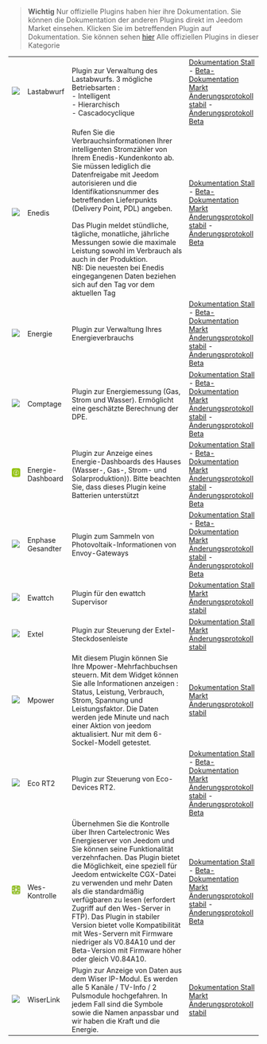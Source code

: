
>**Wichtig**
>Nur offizielle Plugins haben hier ihre Dokumentation. Sie können die Dokumentation der anderen Plugins direkt im Jeedom Market einsehen. Klicken Sie im betreffenden Plugin auf Dokumentation.
>Sie können sehen [hier](https://market.jeedom.com/index.php?v=d&p=market&type=plugin&categorie=energy) Alle offiziellen Plugins in dieser Kategorie


| | | | |
|--- | --- | --- | ---|
|<img src="delestage/delestage_icon.png" class="pluginLogo" width="100" />|Lastabwurf|Plugin zur Verwaltung des Lastabwurfs. 3 mögliche Betriebsarten : <br>- Intelligent <br>- Hierarchisch <br>- Cascadocyclique|[Dokumentation Stall](delestage/index.md) - [Beta-Dokumentation](delestage/beta/index.md)<br/>[Markt](https://market.jeedom.com/index.php?v=d&p=market_display&id=2616)<br/>[Änderungsprotokoll stabil](delestage/changelog.md) - [Änderungsprotokoll Beta](delestage/beta/changelog.md)|
|<img src="enedis/enedis_icon.png" class="pluginLogo" width="100" />|Enedis|Rufen Sie die Verbrauchsinformationen Ihrer intelligenten Stromzähler von Ihrem Enedis-Kundenkonto ab. Sie müssen lediglich die Datenfreigabe mit Jeedom autorisieren und die Identifikationsnummer des betreffenden Lieferpunkts (Delivery Point, PDL) angeben. <br/><br/>Das Plugin meldet stündliche, tägliche, monatliche, jährliche Messungen sowie die maximale Leistung sowohl im Verbrauch als auch in der Produktion. <br/>NB: Die neuesten bei Enedis eingegangenen Daten beziehen sich auf den Tag vor dem aktuellen Tag|[Dokumentation Stall](enedis/index.md) - [Beta-Dokumentation](enedis/beta/index.md)<br/>[Markt](https://market.jeedom.com/index.php?v=d&p=market_display&id=4036)<br/>[Änderungsprotokoll stabil](enedis/changelog.md) - [Änderungsprotokoll Beta](enedis/beta/changelog.md)|
|<img src="energy/energy_icon.png" class="pluginLogo" width="100" />|Energie|Plugin zur Verwaltung Ihres Energieverbrauchs|[Dokumentation Stall](energy/index.md) - [Beta-Dokumentation](energy/beta/index.md)<br/>[Markt](https://market.jeedom.com/index.php?v=d&p=market_display&id=54)<br/>[Änderungsprotokoll stabil](energy/changelog.md) - [Änderungsprotokoll Beta](energy/beta/changelog.md)|
|<img src="energy2/energy2_icon.png" class="pluginLogo" width="100" />|Comptage|Plugin zur Energiemessung (Gas, Strom und Wasser). Ermöglicht eine geschätzte Berechnung der DPE.|[Dokumentation Stall](energy2/index.md) - [Beta-Dokumentation](energy2/beta/index.md)<br/>[Markt](https://market.jeedom.com/index.php?v=d&p=market_display&id=3591)<br/>[Änderungsprotokoll stabil](energy2/changelog.md) - [Änderungsprotokoll Beta](energy2/beta/changelog.md)|
|<img src="energy3/energy3_icon.png" class="pluginLogo" width="100" />|Energie-Dashboard|Plugin zur Anzeige eines Energie-Dashboards des Hauses (Wasser-, Gas-, Strom- und Solarproduktion)). Bitte beachten Sie, dass dieses Plugin keine Batterien unterstützt|[Dokumentation Stall](energy3/index.md) - [Beta-Dokumentation](energy3/beta/index.md)<br/>[Markt](https://market.jeedom.com/index.php?v=d&p=market_display&id=4376)<br/>[Änderungsprotokoll stabil](energy3/changelog.md) - [Änderungsprotokoll Beta](energy3/beta/changelog.md)|
|<img src="envoy/envoy_icon.png" class="pluginLogo" width="100" />|Enphase Gesandter|Plugin zum Sammeln von Photovoltaik-Informationen von Envoy-Gateways|[Dokumentation Stall](envoy/index.md) - [Beta-Dokumentation](envoy/beta/index.md)<br/>[Markt](https://market.jeedom.com/index.php?v=d&p=market_display&id=3992)<br/>[Änderungsprotokoll stabil](envoy/changelog.md) - [Änderungsprotokoll Beta](envoy/beta/changelog.md)|
|<img src="ewattch/ewattch_icon.png" class="pluginLogo" width="100" />|Ewattch|Plugin für den ewattch Supervisor|[Dokumentation Stall](ewattch/index.md)<br/>[Markt](https://market.jeedom.com/index.php?v=d&p=market_display&id=1668)<br/>[Änderungsprotokoll stabil](ewattch/changelog.md)|
|<img src="extel/extel_icon.png" class="pluginLogo" width="100" />|Extel|Plugin zur Steuerung der Extel-Steckdosenleiste|[Dokumentation Stall](extel/index.md)<br/>[Markt](https://market.jeedom.com/index.php?v=d&p=market_display&id=2979)<br/>[Änderungsprotokoll stabil](extel/changelog.md)|
|<img src="mpower/mpower_icon.png" class="pluginLogo" width="100" />|Mpower|Mit diesem Plugin können Sie Ihre Mpower-Mehrfachbuchsen steuern. Mit dem Widget können Sie alle Informationen anzeigen : Status, Leistung, Verbrauch, Strom, Spannung und Leistungsfaktor. Die Daten werden jede Minute und nach einer Aktion von jeedom aktualisiert. Nur mit dem 6-Sockel-Modell getestet.|[Dokumentation Stall](mpower/index.md)<br/>[Markt](https://market.jeedom.com/index.php?v=d&p=market_display&id=2181)<br/>[Änderungsprotokoll stabil](mpower/changelog.md)|
|<img src="rt2/rt2_icon.png" class="pluginLogo" width="100" />|Eco RT2|Plugin zur Steuerung von Eco-Devices RT2.|[Dokumentation Stall](rt2/index.md) - [Beta-Dokumentation](rt2/beta/index.md)<br/>[Markt](https://market.jeedom.com/index.php?v=d&p=market_display&id=2918)<br/>[Änderungsprotokoll stabil](rt2/changelog.md) - [Änderungsprotokoll Beta](rt2/beta/changelog.md)|
|<img src="wescontrol/wescontrol_icon.png" class="pluginLogo" width="100" />|Wes-Kontrolle|Übernehmen Sie die Kontrolle über Ihren Cartelectronic Wes Energieserver von Jeedom und Sie können seine Funktionalität verzehnfachen. Das Plugin bietet die Möglichkeit, eine speziell für Jeedom entwickelte CGX-Datei zu verwenden und mehr Daten als die standardmäßig verfügbaren zu lesen (erfordert Zugriff auf den Wes-Server in FTP). Das Plugin in stabiler Version bietet volle Kompatibilität mit Wes-Servern mit Firmware niedriger als V0.84A10 und der Beta-Version mit Firmware höher oder gleich V0.84A10.|[Dokumentation Stall](wescontrol/index.md) - [Beta-Dokumentation](wescontrol/beta/index.md)<br/>[Markt](https://market.jeedom.com/index.php?v=d&p=market_display&id=4151)<br/>[Änderungsprotokoll stabil](wescontrol/changelog.md) - [Änderungsprotokoll Beta](wescontrol/beta/changelog.md)|
|<img src="wiserlink/wiserlink_icon.png" class="pluginLogo" width="100" />|WiserLink|Plugin zur Anzeige von Daten aus dem Wiser IP-Modul. Es werden alle 5 Kanäle / TV-Info / 2 Pulsmodule hochgefahren. In jedem Fall sind die Symbole sowie die Namen anpassbar und wir haben die Kraft und die Energie.|[Dokumentation Stall](wiserlink/index.md)<br/>[Markt](https://market.jeedom.com/index.php?v=d&p=market_display&id=2938)<br/>[Änderungsprotokoll stabil](wiserlink/changelog.md)|
